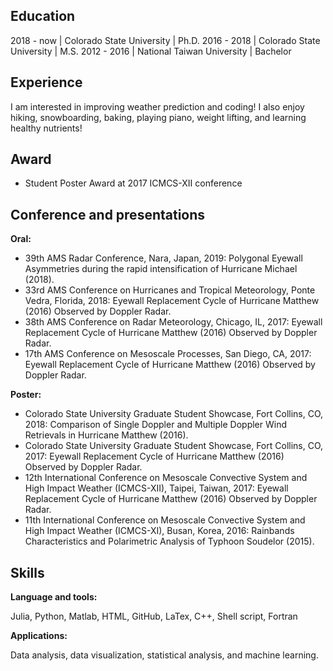 ## Education

2018 - now  | Colorado State University  | Ph.D.
2016 - 2018 | Colorado State University  | M.S.
2012 - 2016 | National Taiwan University | Bachelor

## Experience

I am interested in improving weather prediction and coding! I also enjoy hiking, snowboarding, baking, playing piano, weight lifting, and learning healthy nutrients!

## Award

* Student Poster Award at 2017 ICMCS-XII conference

## Conference and presentations

**Oral:**

* 39th AMS Radar Conference, Nara, Japan, 2019: Polygonal Eyewall Asymmetries during the rapid intensification of Hurricane Michael (2018).
* 33rd AMS Conference on Hurricanes and Tropical Meteorology, Ponte Vedra, Florida, 2018: Eyewall Replacement Cycle of Hurricane Matthew (2016) Observed by Doppler Radar.
* 38th AMS Conference on Radar Meteorology, Chicago, IL, 2017: Eyewall Replacement Cycle of Hurricane Matthew (2016) Observed by Doppler Radar.
* 17th AMS Conference on Mesoscale Processes, San Diego, CA, 2017: Eyewall Replacement Cycle of Hurricane Matthew (2016) Observed by Doppler Radar.

**Poster:**

* Colorado State University Graduate Student Showcase, Fort Collins, CO, 2018: Comparison of Single Doppler and Multiple Doppler Wind Retrievals in Hurricane Matthew (2016).
* Colorado State University Graduate Student Showcase, Fort Collins, CO, 2017: Eyewall Replacement Cycle of Hurricane Matthew (2016) Observed by Doppler Radar.
* 12th International Conference on Mesoscale Convective System and High Impact Weather (ICMCS-XII), Taipei, Taiwan, 2017: Eyewall Replacement Cycle of Hurricane Matthew (2016) Observed by Doppler Radar.
* 11th International Conference on Mesoscale Convective System and High Impact Weather (ICMCS-XI), Busan, Korea, 2016: Rainbands Characteristics and Polarimetric Analysis of Typhoon Soudelor (2015).

## Skills

**Language and tools:**

Julia, Python, Matlab, HTML, GitHub, LaTex, C++, Shell script, Fortran

**Applications:**

Data analysis, data visualization, statistical analysis, and machine learning.
